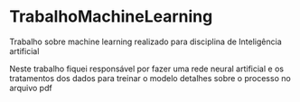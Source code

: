 # TrabalhoMachineLearning
Trabalho sobre machine learning realizado para disciplina de Inteligência artificial

Neste trabalho fiquei responsável por fazer uma rede neural artificial e os tratamentos dos dados para treinar o modelo
detalhes sobre o processo no arquivo pdf
